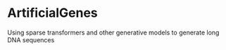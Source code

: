 # ArtificialGenes
Using sparse transformers and other generative models to generate long DNA sequences
